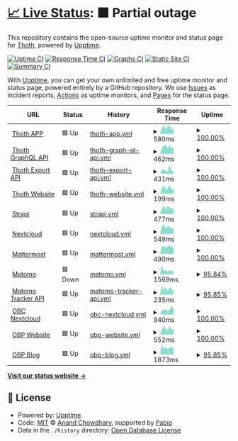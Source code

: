 # [📈 Live Status](https://thoth-pub.github.io/status): <!--live status--> **🟧 Partial outage**

This repository contains the open-source uptime monitor and status page for [Thoth](https://thoth.pub), powered by [Upptime](https://github.com/upptime/upptime).

[![Uptime CI](https://github.com/thoth-pub/status/workflows/Uptime%20CI/badge.svg)](https://github.com/thoth-pub/status/actions?query=workflow%3A%22Uptime+CI%22)
[![Response Time CI](https://github.com/thoth-pub/status/workflows/Response%20Time%20CI/badge.svg)](https://github.com/thoth-pub/status/actions?query=workflow%3A%22Response+Time+CI%22)
[![Graphs CI](https://github.com/thoth-pub/status/workflows/Graphs%20CI/badge.svg)](https://github.com/thoth-pub/status/actions?query=workflow%3A%22Graphs+CI%22)
[![Static Site CI](https://github.com/thoth-pub/status/workflows/Static%20Site%20CI/badge.svg)](https://github.com/thoth-pub/status/actions?query=workflow%3A%22Static+Site+CI%22)
[![Summary CI](https://github.com/thoth-pub/status/workflows/Summary%20CI/badge.svg)](https://github.com/thoth-pub/status/actions?query=workflow%3A%22Summary+CI%22)

With [Upptime](https://upptime.js.org), you can get your own unlimited and free uptime monitor and status page, powered entirely by a GitHub repository. We use [Issues](https://github.com/thoth-pub/status/issues) as incident reports, [Actions](https://github.com/thoth-pub/status/actions) as uptime monitors, and [Pages](https://thoth-pub.github.io/status) for the status page.

<!--start: status pages-->
<!-- This summary is generated by Upptime (https://github.com/upptime/upptime) -->
<!-- Do not edit this manually, your changes will be overwritten -->
<!-- prettier-ignore -->
| URL | Status | History | Response Time | Uptime |
| --- | ------ | ------- | ------------- | ------ |
| <img alt="" src="https://cdn.thoth.pub/THOTH_Head.png" height="13"> [Thoth APP](https://thoth.pub/admin) | 🟩 Up | [thoth-app.yml](https://github.com/thoth-pub/status/commits/HEAD/history/thoth-app.yml) | <details><summary><img alt="Response time graph" src="./graphs/thoth-app/response-time-week.png" height="20"> 580ms</summary><br><a href="https://status.thoth.pub/history/thoth-app"><img alt="Response time 631" src="https://img.shields.io/endpoint?url=https%3A%2F%2Fraw.githubusercontent.com%2Fthoth-pub%2Fstatus%2FHEAD%2Fapi%2Fthoth-app%2Fresponse-time.json"></a><br><a href="https://status.thoth.pub/history/thoth-app"><img alt="24-hour response time 632" src="https://img.shields.io/endpoint?url=https%3A%2F%2Fraw.githubusercontent.com%2Fthoth-pub%2Fstatus%2FHEAD%2Fapi%2Fthoth-app%2Fresponse-time-day.json"></a><br><a href="https://status.thoth.pub/history/thoth-app"><img alt="7-day response time 580" src="https://img.shields.io/endpoint?url=https%3A%2F%2Fraw.githubusercontent.com%2Fthoth-pub%2Fstatus%2FHEAD%2Fapi%2Fthoth-app%2Fresponse-time-week.json"></a><br><a href="https://status.thoth.pub/history/thoth-app"><img alt="30-day response time 589" src="https://img.shields.io/endpoint?url=https%3A%2F%2Fraw.githubusercontent.com%2Fthoth-pub%2Fstatus%2FHEAD%2Fapi%2Fthoth-app%2Fresponse-time-month.json"></a><br><a href="https://status.thoth.pub/history/thoth-app"><img alt="1-year response time 626" src="https://img.shields.io/endpoint?url=https%3A%2F%2Fraw.githubusercontent.com%2Fthoth-pub%2Fstatus%2FHEAD%2Fapi%2Fthoth-app%2Fresponse-time-year.json"></a></details> | <details><summary><a href="https://status.thoth.pub/history/thoth-app">100.00%</a></summary><a href="https://status.thoth.pub/history/thoth-app"><img alt="All-time uptime 100.00%" src="https://img.shields.io/endpoint?url=https%3A%2F%2Fraw.githubusercontent.com%2Fthoth-pub%2Fstatus%2FHEAD%2Fapi%2Fthoth-app%2Fuptime.json"></a><br><a href="https://status.thoth.pub/history/thoth-app"><img alt="24-hour uptime 100.00%" src="https://img.shields.io/endpoint?url=https%3A%2F%2Fraw.githubusercontent.com%2Fthoth-pub%2Fstatus%2FHEAD%2Fapi%2Fthoth-app%2Fuptime-day.json"></a><br><a href="https://status.thoth.pub/history/thoth-app"><img alt="7-day uptime 100.00%" src="https://img.shields.io/endpoint?url=https%3A%2F%2Fraw.githubusercontent.com%2Fthoth-pub%2Fstatus%2FHEAD%2Fapi%2Fthoth-app%2Fuptime-week.json"></a><br><a href="https://status.thoth.pub/history/thoth-app"><img alt="30-day uptime 100.00%" src="https://img.shields.io/endpoint?url=https%3A%2F%2Fraw.githubusercontent.com%2Fthoth-pub%2Fstatus%2FHEAD%2Fapi%2Fthoth-app%2Fuptime-month.json"></a><br><a href="https://status.thoth.pub/history/thoth-app"><img alt="1-year uptime 100.00%" src="https://img.shields.io/endpoint?url=https%3A%2F%2Fraw.githubusercontent.com%2Fthoth-pub%2Fstatus%2FHEAD%2Fapi%2Fthoth-app%2Fuptime-year.json"></a></details>
| <img alt="" src="https://cdn.thoth.pub/THOTH_Head.png" height="13"> [Thoth GraphQL API](https://api.thoth.pub/) | 🟩 Up | [thoth-graph-ql-api.yml](https://github.com/thoth-pub/status/commits/HEAD/history/thoth-graph-ql-api.yml) | <details><summary><img alt="Response time graph" src="./graphs/thoth-graph-ql-api/response-time-week.png" height="20"> 462ms</summary><br><a href="https://status.thoth.pub/history/thoth-graph-ql-api"><img alt="Response time 742" src="https://img.shields.io/endpoint?url=https%3A%2F%2Fraw.githubusercontent.com%2Fthoth-pub%2Fstatus%2FHEAD%2Fapi%2Fthoth-graph-ql-api%2Fresponse-time.json"></a><br><a href="https://status.thoth.pub/history/thoth-graph-ql-api"><img alt="24-hour response time 451" src="https://img.shields.io/endpoint?url=https%3A%2F%2Fraw.githubusercontent.com%2Fthoth-pub%2Fstatus%2FHEAD%2Fapi%2Fthoth-graph-ql-api%2Fresponse-time-day.json"></a><br><a href="https://status.thoth.pub/history/thoth-graph-ql-api"><img alt="7-day response time 462" src="https://img.shields.io/endpoint?url=https%3A%2F%2Fraw.githubusercontent.com%2Fthoth-pub%2Fstatus%2FHEAD%2Fapi%2Fthoth-graph-ql-api%2Fresponse-time-week.json"></a><br><a href="https://status.thoth.pub/history/thoth-graph-ql-api"><img alt="30-day response time 480" src="https://img.shields.io/endpoint?url=https%3A%2F%2Fraw.githubusercontent.com%2Fthoth-pub%2Fstatus%2FHEAD%2Fapi%2Fthoth-graph-ql-api%2Fresponse-time-month.json"></a><br><a href="https://status.thoth.pub/history/thoth-graph-ql-api"><img alt="1-year response time 689" src="https://img.shields.io/endpoint?url=https%3A%2F%2Fraw.githubusercontent.com%2Fthoth-pub%2Fstatus%2FHEAD%2Fapi%2Fthoth-graph-ql-api%2Fresponse-time-year.json"></a></details> | <details><summary><a href="https://status.thoth.pub/history/thoth-graph-ql-api">100.00%</a></summary><a href="https://status.thoth.pub/history/thoth-graph-ql-api"><img alt="All-time uptime 100.00%" src="https://img.shields.io/endpoint?url=https%3A%2F%2Fraw.githubusercontent.com%2Fthoth-pub%2Fstatus%2FHEAD%2Fapi%2Fthoth-graph-ql-api%2Fuptime.json"></a><br><a href="https://status.thoth.pub/history/thoth-graph-ql-api"><img alt="24-hour uptime 100.00%" src="https://img.shields.io/endpoint?url=https%3A%2F%2Fraw.githubusercontent.com%2Fthoth-pub%2Fstatus%2FHEAD%2Fapi%2Fthoth-graph-ql-api%2Fuptime-day.json"></a><br><a href="https://status.thoth.pub/history/thoth-graph-ql-api"><img alt="7-day uptime 100.00%" src="https://img.shields.io/endpoint?url=https%3A%2F%2Fraw.githubusercontent.com%2Fthoth-pub%2Fstatus%2FHEAD%2Fapi%2Fthoth-graph-ql-api%2Fuptime-week.json"></a><br><a href="https://status.thoth.pub/history/thoth-graph-ql-api"><img alt="30-day uptime 100.00%" src="https://img.shields.io/endpoint?url=https%3A%2F%2Fraw.githubusercontent.com%2Fthoth-pub%2Fstatus%2FHEAD%2Fapi%2Fthoth-graph-ql-api%2Fuptime-month.json"></a><br><a href="https://status.thoth.pub/history/thoth-graph-ql-api"><img alt="1-year uptime 100.00%" src="https://img.shields.io/endpoint?url=https%3A%2F%2Fraw.githubusercontent.com%2Fthoth-pub%2Fstatus%2FHEAD%2Fapi%2Fthoth-graph-ql-api%2Fuptime-year.json"></a></details>
| <img alt="" src="https://cdn.thoth.pub/THOTH_Head.png" height="13"> [Thoth Export API](https://export.thoth.pub) | 🟩 Up | [thoth-export-api.yml](https://github.com/thoth-pub/status/commits/HEAD/history/thoth-export-api.yml) | <details><summary><img alt="Response time graph" src="./graphs/thoth-export-api/response-time-week.png" height="20"> 431ms</summary><br><a href="https://status.thoth.pub/history/thoth-export-api"><img alt="Response time 549" src="https://img.shields.io/endpoint?url=https%3A%2F%2Fraw.githubusercontent.com%2Fthoth-pub%2Fstatus%2FHEAD%2Fapi%2Fthoth-export-api%2Fresponse-time.json"></a><br><a href="https://status.thoth.pub/history/thoth-export-api"><img alt="24-hour response time 291" src="https://img.shields.io/endpoint?url=https%3A%2F%2Fraw.githubusercontent.com%2Fthoth-pub%2Fstatus%2FHEAD%2Fapi%2Fthoth-export-api%2Fresponse-time-day.json"></a><br><a href="https://status.thoth.pub/history/thoth-export-api"><img alt="7-day response time 431" src="https://img.shields.io/endpoint?url=https%3A%2F%2Fraw.githubusercontent.com%2Fthoth-pub%2Fstatus%2FHEAD%2Fapi%2Fthoth-export-api%2Fresponse-time-week.json"></a><br><a href="https://status.thoth.pub/history/thoth-export-api"><img alt="30-day response time 757" src="https://img.shields.io/endpoint?url=https%3A%2F%2Fraw.githubusercontent.com%2Fthoth-pub%2Fstatus%2FHEAD%2Fapi%2Fthoth-export-api%2Fresponse-time-month.json"></a><br><a href="https://status.thoth.pub/history/thoth-export-api"><img alt="1-year response time 549" src="https://img.shields.io/endpoint?url=https%3A%2F%2Fraw.githubusercontent.com%2Fthoth-pub%2Fstatus%2FHEAD%2Fapi%2Fthoth-export-api%2Fresponse-time-year.json"></a></details> | <details><summary><a href="https://status.thoth.pub/history/thoth-export-api">100.00%</a></summary><a href="https://status.thoth.pub/history/thoth-export-api"><img alt="All-time uptime 100.00%" src="https://img.shields.io/endpoint?url=https%3A%2F%2Fraw.githubusercontent.com%2Fthoth-pub%2Fstatus%2FHEAD%2Fapi%2Fthoth-export-api%2Fuptime.json"></a><br><a href="https://status.thoth.pub/history/thoth-export-api"><img alt="24-hour uptime 100.00%" src="https://img.shields.io/endpoint?url=https%3A%2F%2Fraw.githubusercontent.com%2Fthoth-pub%2Fstatus%2FHEAD%2Fapi%2Fthoth-export-api%2Fuptime-day.json"></a><br><a href="https://status.thoth.pub/history/thoth-export-api"><img alt="7-day uptime 100.00%" src="https://img.shields.io/endpoint?url=https%3A%2F%2Fraw.githubusercontent.com%2Fthoth-pub%2Fstatus%2FHEAD%2Fapi%2Fthoth-export-api%2Fuptime-week.json"></a><br><a href="https://status.thoth.pub/history/thoth-export-api"><img alt="30-day uptime 100.00%" src="https://img.shields.io/endpoint?url=https%3A%2F%2Fraw.githubusercontent.com%2Fthoth-pub%2Fstatus%2FHEAD%2Fapi%2Fthoth-export-api%2Fuptime-month.json"></a><br><a href="https://status.thoth.pub/history/thoth-export-api"><img alt="1-year uptime 100.00%" src="https://img.shields.io/endpoint?url=https%3A%2F%2Fraw.githubusercontent.com%2Fthoth-pub%2Fstatus%2FHEAD%2Fapi%2Fthoth-export-api%2Fuptime-year.json"></a></details>
| <img alt="" src="https://cdn.thoth.pub/THOTH_Head.png" height="13"> [Thoth Website](https://thoth.pub/) | 🟩 Up | [thoth-website.yml](https://github.com/thoth-pub/status/commits/HEAD/history/thoth-website.yml) | <details><summary><img alt="Response time graph" src="./graphs/thoth-website/response-time-week.png" height="20"> 199ms</summary><br><a href="https://status.thoth.pub/history/thoth-website"><img alt="Response time 192" src="https://img.shields.io/endpoint?url=https%3A%2F%2Fraw.githubusercontent.com%2Fthoth-pub%2Fstatus%2FHEAD%2Fapi%2Fthoth-website%2Fresponse-time.json"></a><br><a href="https://status.thoth.pub/history/thoth-website"><img alt="24-hour response time 178" src="https://img.shields.io/endpoint?url=https%3A%2F%2Fraw.githubusercontent.com%2Fthoth-pub%2Fstatus%2FHEAD%2Fapi%2Fthoth-website%2Fresponse-time-day.json"></a><br><a href="https://status.thoth.pub/history/thoth-website"><img alt="7-day response time 199" src="https://img.shields.io/endpoint?url=https%3A%2F%2Fraw.githubusercontent.com%2Fthoth-pub%2Fstatus%2FHEAD%2Fapi%2Fthoth-website%2Fresponse-time-week.json"></a><br><a href="https://status.thoth.pub/history/thoth-website"><img alt="30-day response time 198" src="https://img.shields.io/endpoint?url=https%3A%2F%2Fraw.githubusercontent.com%2Fthoth-pub%2Fstatus%2FHEAD%2Fapi%2Fthoth-website%2Fresponse-time-month.json"></a><br><a href="https://status.thoth.pub/history/thoth-website"><img alt="1-year response time 188" src="https://img.shields.io/endpoint?url=https%3A%2F%2Fraw.githubusercontent.com%2Fthoth-pub%2Fstatus%2FHEAD%2Fapi%2Fthoth-website%2Fresponse-time-year.json"></a></details> | <details><summary><a href="https://status.thoth.pub/history/thoth-website">100.00%</a></summary><a href="https://status.thoth.pub/history/thoth-website"><img alt="All-time uptime 100.00%" src="https://img.shields.io/endpoint?url=https%3A%2F%2Fraw.githubusercontent.com%2Fthoth-pub%2Fstatus%2FHEAD%2Fapi%2Fthoth-website%2Fuptime.json"></a><br><a href="https://status.thoth.pub/history/thoth-website"><img alt="24-hour uptime 100.00%" src="https://img.shields.io/endpoint?url=https%3A%2F%2Fraw.githubusercontent.com%2Fthoth-pub%2Fstatus%2FHEAD%2Fapi%2Fthoth-website%2Fuptime-day.json"></a><br><a href="https://status.thoth.pub/history/thoth-website"><img alt="7-day uptime 100.00%" src="https://img.shields.io/endpoint?url=https%3A%2F%2Fraw.githubusercontent.com%2Fthoth-pub%2Fstatus%2FHEAD%2Fapi%2Fthoth-website%2Fuptime-week.json"></a><br><a href="https://status.thoth.pub/history/thoth-website"><img alt="30-day uptime 100.00%" src="https://img.shields.io/endpoint?url=https%3A%2F%2Fraw.githubusercontent.com%2Fthoth-pub%2Fstatus%2FHEAD%2Fapi%2Fthoth-website%2Fuptime-month.json"></a><br><a href="https://status.thoth.pub/history/thoth-website"><img alt="1-year uptime 100.00%" src="https://img.shields.io/endpoint?url=https%3A%2F%2Fraw.githubusercontent.com%2Fthoth-pub%2Fstatus%2FHEAD%2Fapi%2Fthoth-website%2Fuptime-year.json"></a></details>
| <img alt="" src="https://cdn.thoth.pub/THOTH_Head.png" height="13"> [Strapi](https://cms.thoth.pub/) | 🟩 Up | [strapi.yml](https://github.com/thoth-pub/status/commits/HEAD/history/strapi.yml) | <details><summary><img alt="Response time graph" src="./graphs/strapi/response-time-week.png" height="20"> 477ms</summary><br><a href="https://status.thoth.pub/history/strapi"><img alt="Response time 509" src="https://img.shields.io/endpoint?url=https%3A%2F%2Fraw.githubusercontent.com%2Fthoth-pub%2Fstatus%2FHEAD%2Fapi%2Fstrapi%2Fresponse-time.json"></a><br><a href="https://status.thoth.pub/history/strapi"><img alt="24-hour response time 419" src="https://img.shields.io/endpoint?url=https%3A%2F%2Fraw.githubusercontent.com%2Fthoth-pub%2Fstatus%2FHEAD%2Fapi%2Fstrapi%2Fresponse-time-day.json"></a><br><a href="https://status.thoth.pub/history/strapi"><img alt="7-day response time 477" src="https://img.shields.io/endpoint?url=https%3A%2F%2Fraw.githubusercontent.com%2Fthoth-pub%2Fstatus%2FHEAD%2Fapi%2Fstrapi%2Fresponse-time-week.json"></a><br><a href="https://status.thoth.pub/history/strapi"><img alt="30-day response time 493" src="https://img.shields.io/endpoint?url=https%3A%2F%2Fraw.githubusercontent.com%2Fthoth-pub%2Fstatus%2FHEAD%2Fapi%2Fstrapi%2Fresponse-time-month.json"></a><br><a href="https://status.thoth.pub/history/strapi"><img alt="1-year response time 504" src="https://img.shields.io/endpoint?url=https%3A%2F%2Fraw.githubusercontent.com%2Fthoth-pub%2Fstatus%2FHEAD%2Fapi%2Fstrapi%2Fresponse-time-year.json"></a></details> | <details><summary><a href="https://status.thoth.pub/history/strapi">100.00%</a></summary><a href="https://status.thoth.pub/history/strapi"><img alt="All-time uptime 100.00%" src="https://img.shields.io/endpoint?url=https%3A%2F%2Fraw.githubusercontent.com%2Fthoth-pub%2Fstatus%2FHEAD%2Fapi%2Fstrapi%2Fuptime.json"></a><br><a href="https://status.thoth.pub/history/strapi"><img alt="24-hour uptime 100.00%" src="https://img.shields.io/endpoint?url=https%3A%2F%2Fraw.githubusercontent.com%2Fthoth-pub%2Fstatus%2FHEAD%2Fapi%2Fstrapi%2Fuptime-day.json"></a><br><a href="https://status.thoth.pub/history/strapi"><img alt="7-day uptime 100.00%" src="https://img.shields.io/endpoint?url=https%3A%2F%2Fraw.githubusercontent.com%2Fthoth-pub%2Fstatus%2FHEAD%2Fapi%2Fstrapi%2Fuptime-week.json"></a><br><a href="https://status.thoth.pub/history/strapi"><img alt="30-day uptime 100.00%" src="https://img.shields.io/endpoint?url=https%3A%2F%2Fraw.githubusercontent.com%2Fthoth-pub%2Fstatus%2FHEAD%2Fapi%2Fstrapi%2Fuptime-month.json"></a><br><a href="https://status.thoth.pub/history/strapi"><img alt="1-year uptime 100.00%" src="https://img.shields.io/endpoint?url=https%3A%2F%2Fraw.githubusercontent.com%2Fthoth-pub%2Fstatus%2FHEAD%2Fapi%2Fstrapi%2Fuptime-year.json"></a></details>
| <img alt="" src="https://cdn.thoth.pub/THOTH_Head.png" height="13"> [Nextcloud](https://cloud.thoth.pub/status.php) | 🟩 Up | [nextcloud.yml](https://github.com/thoth-pub/status/commits/HEAD/history/nextcloud.yml) | <details><summary><img alt="Response time graph" src="./graphs/nextcloud/response-time-week.png" height="20"> 549ms</summary><br><a href="https://status.thoth.pub/history/nextcloud"><img alt="Response time 2175" src="https://img.shields.io/endpoint?url=https%3A%2F%2Fraw.githubusercontent.com%2Fthoth-pub%2Fstatus%2FHEAD%2Fapi%2Fnextcloud%2Fresponse-time.json"></a><br><a href="https://status.thoth.pub/history/nextcloud"><img alt="24-hour response time 493" src="https://img.shields.io/endpoint?url=https%3A%2F%2Fraw.githubusercontent.com%2Fthoth-pub%2Fstatus%2FHEAD%2Fapi%2Fnextcloud%2Fresponse-time-day.json"></a><br><a href="https://status.thoth.pub/history/nextcloud"><img alt="7-day response time 549" src="https://img.shields.io/endpoint?url=https%3A%2F%2Fraw.githubusercontent.com%2Fthoth-pub%2Fstatus%2FHEAD%2Fapi%2Fnextcloud%2Fresponse-time-week.json"></a><br><a href="https://status.thoth.pub/history/nextcloud"><img alt="30-day response time 529" src="https://img.shields.io/endpoint?url=https%3A%2F%2Fraw.githubusercontent.com%2Fthoth-pub%2Fstatus%2FHEAD%2Fapi%2Fnextcloud%2Fresponse-time-month.json"></a><br><a href="https://status.thoth.pub/history/nextcloud"><img alt="1-year response time 2621" src="https://img.shields.io/endpoint?url=https%3A%2F%2Fraw.githubusercontent.com%2Fthoth-pub%2Fstatus%2FHEAD%2Fapi%2Fnextcloud%2Fresponse-time-year.json"></a></details> | <details><summary><a href="https://status.thoth.pub/history/nextcloud">100.00%</a></summary><a href="https://status.thoth.pub/history/nextcloud"><img alt="All-time uptime 99.93%" src="https://img.shields.io/endpoint?url=https%3A%2F%2Fraw.githubusercontent.com%2Fthoth-pub%2Fstatus%2FHEAD%2Fapi%2Fnextcloud%2Fuptime.json"></a><br><a href="https://status.thoth.pub/history/nextcloud"><img alt="24-hour uptime 100.00%" src="https://img.shields.io/endpoint?url=https%3A%2F%2Fraw.githubusercontent.com%2Fthoth-pub%2Fstatus%2FHEAD%2Fapi%2Fnextcloud%2Fuptime-day.json"></a><br><a href="https://status.thoth.pub/history/nextcloud"><img alt="7-day uptime 100.00%" src="https://img.shields.io/endpoint?url=https%3A%2F%2Fraw.githubusercontent.com%2Fthoth-pub%2Fstatus%2FHEAD%2Fapi%2Fnextcloud%2Fuptime-week.json"></a><br><a href="https://status.thoth.pub/history/nextcloud"><img alt="30-day uptime 100.00%" src="https://img.shields.io/endpoint?url=https%3A%2F%2Fraw.githubusercontent.com%2Fthoth-pub%2Fstatus%2FHEAD%2Fapi%2Fnextcloud%2Fuptime-month.json"></a><br><a href="https://status.thoth.pub/history/nextcloud"><img alt="1-year uptime 99.91%" src="https://img.shields.io/endpoint?url=https%3A%2F%2Fraw.githubusercontent.com%2Fthoth-pub%2Fstatus%2FHEAD%2Fapi%2Fnextcloud%2Fuptime-year.json"></a></details>
| <img alt="" src="https://cdn.thoth.pub/THOTH_Head.png" height="13"> [Mattermost](https://mattermost.obpcloud.org) | 🟩 Up | [mattermost.yml](https://github.com/thoth-pub/status/commits/HEAD/history/mattermost.yml) | <details><summary><img alt="Response time graph" src="./graphs/mattermost/response-time-week.png" height="20"> 490ms</summary><br><a href="https://status.thoth.pub/history/mattermost"><img alt="Response time 537" src="https://img.shields.io/endpoint?url=https%3A%2F%2Fraw.githubusercontent.com%2Fthoth-pub%2Fstatus%2FHEAD%2Fapi%2Fmattermost%2Fresponse-time.json"></a><br><a href="https://status.thoth.pub/history/mattermost"><img alt="24-hour response time 473" src="https://img.shields.io/endpoint?url=https%3A%2F%2Fraw.githubusercontent.com%2Fthoth-pub%2Fstatus%2FHEAD%2Fapi%2Fmattermost%2Fresponse-time-day.json"></a><br><a href="https://status.thoth.pub/history/mattermost"><img alt="7-day response time 490" src="https://img.shields.io/endpoint?url=https%3A%2F%2Fraw.githubusercontent.com%2Fthoth-pub%2Fstatus%2FHEAD%2Fapi%2Fmattermost%2Fresponse-time-week.json"></a><br><a href="https://status.thoth.pub/history/mattermost"><img alt="30-day response time 484" src="https://img.shields.io/endpoint?url=https%3A%2F%2Fraw.githubusercontent.com%2Fthoth-pub%2Fstatus%2FHEAD%2Fapi%2Fmattermost%2Fresponse-time-month.json"></a><br><a href="https://status.thoth.pub/history/mattermost"><img alt="1-year response time 534" src="https://img.shields.io/endpoint?url=https%3A%2F%2Fraw.githubusercontent.com%2Fthoth-pub%2Fstatus%2FHEAD%2Fapi%2Fmattermost%2Fresponse-time-year.json"></a></details> | <details><summary><a href="https://status.thoth.pub/history/mattermost">100.00%</a></summary><a href="https://status.thoth.pub/history/mattermost"><img alt="All-time uptime 100.00%" src="https://img.shields.io/endpoint?url=https%3A%2F%2Fraw.githubusercontent.com%2Fthoth-pub%2Fstatus%2FHEAD%2Fapi%2Fmattermost%2Fuptime.json"></a><br><a href="https://status.thoth.pub/history/mattermost"><img alt="24-hour uptime 100.00%" src="https://img.shields.io/endpoint?url=https%3A%2F%2Fraw.githubusercontent.com%2Fthoth-pub%2Fstatus%2FHEAD%2Fapi%2Fmattermost%2Fuptime-day.json"></a><br><a href="https://status.thoth.pub/history/mattermost"><img alt="7-day uptime 100.00%" src="https://img.shields.io/endpoint?url=https%3A%2F%2Fraw.githubusercontent.com%2Fthoth-pub%2Fstatus%2FHEAD%2Fapi%2Fmattermost%2Fuptime-week.json"></a><br><a href="https://status.thoth.pub/history/mattermost"><img alt="30-day uptime 100.00%" src="https://img.shields.io/endpoint?url=https%3A%2F%2Fraw.githubusercontent.com%2Fthoth-pub%2Fstatus%2FHEAD%2Fapi%2Fmattermost%2Fuptime-month.json"></a><br><a href="https://status.thoth.pub/history/mattermost"><img alt="1-year uptime 100.00%" src="https://img.shields.io/endpoint?url=https%3A%2F%2Fraw.githubusercontent.com%2Fthoth-pub%2Fstatus%2FHEAD%2Fapi%2Fmattermost%2Fuptime-year.json"></a></details>
| <img alt="" src="https://cdn.thoth.pub/THOTH_Head.png" height="13"> [Matomo](https://analytics.openbookpublishers.com/index.php?module=Login) | 🟥 Down | [matomo.yml](https://github.com/thoth-pub/status/commits/HEAD/history/matomo.yml) | <details><summary><img alt="Response time graph" src="./graphs/matomo/response-time-week.png" height="20"> 1569ms</summary><br><a href="https://status.thoth.pub/history/matomo"><img alt="Response time 1334" src="https://img.shields.io/endpoint?url=https%3A%2F%2Fraw.githubusercontent.com%2Fthoth-pub%2Fstatus%2FHEAD%2Fapi%2Fmatomo%2Fresponse-time.json"></a><br><a href="https://status.thoth.pub/history/matomo"><img alt="24-hour response time 1373" src="https://img.shields.io/endpoint?url=https%3A%2F%2Fraw.githubusercontent.com%2Fthoth-pub%2Fstatus%2FHEAD%2Fapi%2Fmatomo%2Fresponse-time-day.json"></a><br><a href="https://status.thoth.pub/history/matomo"><img alt="7-day response time 1569" src="https://img.shields.io/endpoint?url=https%3A%2F%2Fraw.githubusercontent.com%2Fthoth-pub%2Fstatus%2FHEAD%2Fapi%2Fmatomo%2Fresponse-time-week.json"></a><br><a href="https://status.thoth.pub/history/matomo"><img alt="30-day response time 1513" src="https://img.shields.io/endpoint?url=https%3A%2F%2Fraw.githubusercontent.com%2Fthoth-pub%2Fstatus%2FHEAD%2Fapi%2Fmatomo%2Fresponse-time-month.json"></a><br><a href="https://status.thoth.pub/history/matomo"><img alt="1-year response time 1375" src="https://img.shields.io/endpoint?url=https%3A%2F%2Fraw.githubusercontent.com%2Fthoth-pub%2Fstatus%2FHEAD%2Fapi%2Fmatomo%2Fresponse-time-year.json"></a></details> | <details><summary><a href="https://status.thoth.pub/history/matomo">95.84%</a></summary><a href="https://status.thoth.pub/history/matomo"><img alt="All-time uptime 96.75%" src="https://img.shields.io/endpoint?url=https%3A%2F%2Fraw.githubusercontent.com%2Fthoth-pub%2Fstatus%2FHEAD%2Fapi%2Fmatomo%2Fuptime.json"></a><br><a href="https://status.thoth.pub/history/matomo"><img alt="24-hour uptime 89.24%" src="https://img.shields.io/endpoint?url=https%3A%2F%2Fraw.githubusercontent.com%2Fthoth-pub%2Fstatus%2FHEAD%2Fapi%2Fmatomo%2Fuptime-day.json"></a><br><a href="https://status.thoth.pub/history/matomo"><img alt="7-day uptime 95.84%" src="https://img.shields.io/endpoint?url=https%3A%2F%2Fraw.githubusercontent.com%2Fthoth-pub%2Fstatus%2FHEAD%2Fapi%2Fmatomo%2Fuptime-week.json"></a><br><a href="https://status.thoth.pub/history/matomo"><img alt="30-day uptime 96.17%" src="https://img.shields.io/endpoint?url=https%3A%2F%2Fraw.githubusercontent.com%2Fthoth-pub%2Fstatus%2FHEAD%2Fapi%2Fmatomo%2Fuptime-month.json"></a><br><a href="https://status.thoth.pub/history/matomo"><img alt="1-year uptime 96.75%" src="https://img.shields.io/endpoint?url=https%3A%2F%2Fraw.githubusercontent.com%2Fthoth-pub%2Fstatus%2FHEAD%2Fapi%2Fmatomo%2Fuptime-year.json"></a></details>
| <img alt="" src="https://cdn.thoth.pub/THOTH_Head.png" height="13"> [Matomo Tracker API](https://analytics.openbookpublishers.com/matomo.php) | 🟩 Up | [matomo-tracker-api.yml](https://github.com/thoth-pub/status/commits/HEAD/history/matomo-tracker-api.yml) | <details><summary><img alt="Response time graph" src="./graphs/matomo-tracker-api/response-time-week.png" height="20"> 235ms</summary><br><a href="https://status.thoth.pub/history/matomo-tracker-api"><img alt="Response time 212" src="https://img.shields.io/endpoint?url=https%3A%2F%2Fraw.githubusercontent.com%2Fthoth-pub%2Fstatus%2FHEAD%2Fapi%2Fmatomo-tracker-api%2Fresponse-time.json"></a><br><a href="https://status.thoth.pub/history/matomo-tracker-api"><img alt="24-hour response time 222" src="https://img.shields.io/endpoint?url=https%3A%2F%2Fraw.githubusercontent.com%2Fthoth-pub%2Fstatus%2FHEAD%2Fapi%2Fmatomo-tracker-api%2Fresponse-time-day.json"></a><br><a href="https://status.thoth.pub/history/matomo-tracker-api"><img alt="7-day response time 235" src="https://img.shields.io/endpoint?url=https%3A%2F%2Fraw.githubusercontent.com%2Fthoth-pub%2Fstatus%2FHEAD%2Fapi%2Fmatomo-tracker-api%2Fresponse-time-week.json"></a><br><a href="https://status.thoth.pub/history/matomo-tracker-api"><img alt="30-day response time 225" src="https://img.shields.io/endpoint?url=https%3A%2F%2Fraw.githubusercontent.com%2Fthoth-pub%2Fstatus%2FHEAD%2Fapi%2Fmatomo-tracker-api%2Fresponse-time-month.json"></a><br><a href="https://status.thoth.pub/history/matomo-tracker-api"><img alt="1-year response time 228" src="https://img.shields.io/endpoint?url=https%3A%2F%2Fraw.githubusercontent.com%2Fthoth-pub%2Fstatus%2FHEAD%2Fapi%2Fmatomo-tracker-api%2Fresponse-time-year.json"></a></details> | <details><summary><a href="https://status.thoth.pub/history/matomo-tracker-api">95.85%</a></summary><a href="https://status.thoth.pub/history/matomo-tracker-api"><img alt="All-time uptime 99.28%" src="https://img.shields.io/endpoint?url=https%3A%2F%2Fraw.githubusercontent.com%2Fthoth-pub%2Fstatus%2FHEAD%2Fapi%2Fmatomo-tracker-api%2Fuptime.json"></a><br><a href="https://status.thoth.pub/history/matomo-tracker-api"><img alt="24-hour uptime 89.32%" src="https://img.shields.io/endpoint?url=https%3A%2F%2Fraw.githubusercontent.com%2Fthoth-pub%2Fstatus%2FHEAD%2Fapi%2Fmatomo-tracker-api%2Fuptime-day.json"></a><br><a href="https://status.thoth.pub/history/matomo-tracker-api"><img alt="7-day uptime 95.85%" src="https://img.shields.io/endpoint?url=https%3A%2F%2Fraw.githubusercontent.com%2Fthoth-pub%2Fstatus%2FHEAD%2Fapi%2Fmatomo-tracker-api%2Fuptime-week.json"></a><br><a href="https://status.thoth.pub/history/matomo-tracker-api"><img alt="30-day uptime 96.18%" src="https://img.shields.io/endpoint?url=https%3A%2F%2Fraw.githubusercontent.com%2Fthoth-pub%2Fstatus%2FHEAD%2Fapi%2Fmatomo-tracker-api%2Fuptime-month.json"></a><br><a href="https://status.thoth.pub/history/matomo-tracker-api"><img alt="1-year uptime 99.02%" src="https://img.shields.io/endpoint?url=https%3A%2F%2Fraw.githubusercontent.com%2Fthoth-pub%2Fstatus%2FHEAD%2Fapi%2Fmatomo-tracker-api%2Fuptime-year.json"></a></details>
| <img alt="" src="https://openbookcollective.org/static/img/favicon.ico" height="13"> [OBC Nextcloud](https://cloud.openbookcollective.org/status.php) | 🟩 Up | [obc-nextcloud.yml](https://github.com/thoth-pub/status/commits/HEAD/history/obc-nextcloud.yml) | <details><summary><img alt="Response time graph" src="./graphs/obc-nextcloud/response-time-week.png" height="20"> 940ms</summary><br><a href="https://status.thoth.pub/history/obc-nextcloud"><img alt="Response time 1279" src="https://img.shields.io/endpoint?url=https%3A%2F%2Fraw.githubusercontent.com%2Fthoth-pub%2Fstatus%2FHEAD%2Fapi%2Fobc-nextcloud%2Fresponse-time.json"></a><br><a href="https://status.thoth.pub/history/obc-nextcloud"><img alt="24-hour response time 970" src="https://img.shields.io/endpoint?url=https%3A%2F%2Fraw.githubusercontent.com%2Fthoth-pub%2Fstatus%2FHEAD%2Fapi%2Fobc-nextcloud%2Fresponse-time-day.json"></a><br><a href="https://status.thoth.pub/history/obc-nextcloud"><img alt="7-day response time 940" src="https://img.shields.io/endpoint?url=https%3A%2F%2Fraw.githubusercontent.com%2Fthoth-pub%2Fstatus%2FHEAD%2Fapi%2Fobc-nextcloud%2Fresponse-time-week.json"></a><br><a href="https://status.thoth.pub/history/obc-nextcloud"><img alt="30-day response time 970" src="https://img.shields.io/endpoint?url=https%3A%2F%2Fraw.githubusercontent.com%2Fthoth-pub%2Fstatus%2FHEAD%2Fapi%2Fobc-nextcloud%2Fresponse-time-month.json"></a><br><a href="https://status.thoth.pub/history/obc-nextcloud"><img alt="1-year response time 1292" src="https://img.shields.io/endpoint?url=https%3A%2F%2Fraw.githubusercontent.com%2Fthoth-pub%2Fstatus%2FHEAD%2Fapi%2Fobc-nextcloud%2Fresponse-time-year.json"></a></details> | <details><summary><a href="https://status.thoth.pub/history/obc-nextcloud">100.00%</a></summary><a href="https://status.thoth.pub/history/obc-nextcloud"><img alt="All-time uptime 100.00%" src="https://img.shields.io/endpoint?url=https%3A%2F%2Fraw.githubusercontent.com%2Fthoth-pub%2Fstatus%2FHEAD%2Fapi%2Fobc-nextcloud%2Fuptime.json"></a><br><a href="https://status.thoth.pub/history/obc-nextcloud"><img alt="24-hour uptime 100.00%" src="https://img.shields.io/endpoint?url=https%3A%2F%2Fraw.githubusercontent.com%2Fthoth-pub%2Fstatus%2FHEAD%2Fapi%2Fobc-nextcloud%2Fuptime-day.json"></a><br><a href="https://status.thoth.pub/history/obc-nextcloud"><img alt="7-day uptime 100.00%" src="https://img.shields.io/endpoint?url=https%3A%2F%2Fraw.githubusercontent.com%2Fthoth-pub%2Fstatus%2FHEAD%2Fapi%2Fobc-nextcloud%2Fuptime-week.json"></a><br><a href="https://status.thoth.pub/history/obc-nextcloud"><img alt="30-day uptime 100.00%" src="https://img.shields.io/endpoint?url=https%3A%2F%2Fraw.githubusercontent.com%2Fthoth-pub%2Fstatus%2FHEAD%2Fapi%2Fobc-nextcloud%2Fuptime-month.json"></a><br><a href="https://status.thoth.pub/history/obc-nextcloud"><img alt="1-year uptime 100.00%" src="https://img.shields.io/endpoint?url=https%3A%2F%2Fraw.githubusercontent.com%2Fthoth-pub%2Fstatus%2FHEAD%2Fapi%2Fobc-nextcloud%2Fuptime-year.json"></a></details>
| <img alt="" src="https://cdn.openbookpublishers.com/favicon_e70e5e5e85.png" height="13"> [OBP Website](https://www.openbookpublishers.com/) | 🟩 Up | [obp-website.yml](https://github.com/thoth-pub/status/commits/HEAD/history/obp-website.yml) | <details><summary><img alt="Response time graph" src="./graphs/obp-website/response-time-week.png" height="20"> 552ms</summary><br><a href="https://status.thoth.pub/history/obp-website"><img alt="Response time 632" src="https://img.shields.io/endpoint?url=https%3A%2F%2Fraw.githubusercontent.com%2Fthoth-pub%2Fstatus%2FHEAD%2Fapi%2Fobp-website%2Fresponse-time.json"></a><br><a href="https://status.thoth.pub/history/obp-website"><img alt="24-hour response time 485" src="https://img.shields.io/endpoint?url=https%3A%2F%2Fraw.githubusercontent.com%2Fthoth-pub%2Fstatus%2FHEAD%2Fapi%2Fobp-website%2Fresponse-time-day.json"></a><br><a href="https://status.thoth.pub/history/obp-website"><img alt="7-day response time 552" src="https://img.shields.io/endpoint?url=https%3A%2F%2Fraw.githubusercontent.com%2Fthoth-pub%2Fstatus%2FHEAD%2Fapi%2Fobp-website%2Fresponse-time-week.json"></a><br><a href="https://status.thoth.pub/history/obp-website"><img alt="30-day response time 585" src="https://img.shields.io/endpoint?url=https%3A%2F%2Fraw.githubusercontent.com%2Fthoth-pub%2Fstatus%2FHEAD%2Fapi%2Fobp-website%2Fresponse-time-month.json"></a><br><a href="https://status.thoth.pub/history/obp-website"><img alt="1-year response time 621" src="https://img.shields.io/endpoint?url=https%3A%2F%2Fraw.githubusercontent.com%2Fthoth-pub%2Fstatus%2FHEAD%2Fapi%2Fobp-website%2Fresponse-time-year.json"></a></details> | <details><summary><a href="https://status.thoth.pub/history/obp-website">100.00%</a></summary><a href="https://status.thoth.pub/history/obp-website"><img alt="All-time uptime 100.00%" src="https://img.shields.io/endpoint?url=https%3A%2F%2Fraw.githubusercontent.com%2Fthoth-pub%2Fstatus%2FHEAD%2Fapi%2Fobp-website%2Fuptime.json"></a><br><a href="https://status.thoth.pub/history/obp-website"><img alt="24-hour uptime 100.00%" src="https://img.shields.io/endpoint?url=https%3A%2F%2Fraw.githubusercontent.com%2Fthoth-pub%2Fstatus%2FHEAD%2Fapi%2Fobp-website%2Fuptime-day.json"></a><br><a href="https://status.thoth.pub/history/obp-website"><img alt="7-day uptime 100.00%" src="https://img.shields.io/endpoint?url=https%3A%2F%2Fraw.githubusercontent.com%2Fthoth-pub%2Fstatus%2FHEAD%2Fapi%2Fobp-website%2Fuptime-week.json"></a><br><a href="https://status.thoth.pub/history/obp-website"><img alt="30-day uptime 100.00%" src="https://img.shields.io/endpoint?url=https%3A%2F%2Fraw.githubusercontent.com%2Fthoth-pub%2Fstatus%2FHEAD%2Fapi%2Fobp-website%2Fuptime-month.json"></a><br><a href="https://status.thoth.pub/history/obp-website"><img alt="1-year uptime 100.00%" src="https://img.shields.io/endpoint?url=https%3A%2F%2Fraw.githubusercontent.com%2Fthoth-pub%2Fstatus%2FHEAD%2Fapi%2Fobp-website%2Fuptime-year.json"></a></details>
| <img alt="" src="https://cdn.openbookpublishers.com/favicon_e70e5e5e85.png" height="13"> [OBP Blog](https://blogs.openbookpublishers.com/) | 🟩 Up | [obp-blog.yml](https://github.com/thoth-pub/status/commits/HEAD/history/obp-blog.yml) | <details><summary><img alt="Response time graph" src="./graphs/obp-blog/response-time-week.png" height="20"> 1873ms</summary><br><a href="https://status.thoth.pub/history/obp-blog"><img alt="Response time 990" src="https://img.shields.io/endpoint?url=https%3A%2F%2Fraw.githubusercontent.com%2Fthoth-pub%2Fstatus%2FHEAD%2Fapi%2Fobp-blog%2Fresponse-time.json"></a><br><a href="https://status.thoth.pub/history/obp-blog"><img alt="24-hour response time 5771" src="https://img.shields.io/endpoint?url=https%3A%2F%2Fraw.githubusercontent.com%2Fthoth-pub%2Fstatus%2FHEAD%2Fapi%2Fobp-blog%2Fresponse-time-day.json"></a><br><a href="https://status.thoth.pub/history/obp-blog"><img alt="7-day response time 1873" src="https://img.shields.io/endpoint?url=https%3A%2F%2Fraw.githubusercontent.com%2Fthoth-pub%2Fstatus%2FHEAD%2Fapi%2Fobp-blog%2Fresponse-time-week.json"></a><br><a href="https://status.thoth.pub/history/obp-blog"><img alt="30-day response time 988" src="https://img.shields.io/endpoint?url=https%3A%2F%2Fraw.githubusercontent.com%2Fthoth-pub%2Fstatus%2FHEAD%2Fapi%2Fobp-blog%2Fresponse-time-month.json"></a><br><a href="https://status.thoth.pub/history/obp-blog"><img alt="1-year response time 975" src="https://img.shields.io/endpoint?url=https%3A%2F%2Fraw.githubusercontent.com%2Fthoth-pub%2Fstatus%2FHEAD%2Fapi%2Fobp-blog%2Fresponse-time-year.json"></a></details> | <details><summary><a href="https://status.thoth.pub/history/obp-blog">95.85%</a></summary><a href="https://status.thoth.pub/history/obp-blog"><img alt="All-time uptime 99.28%" src="https://img.shields.io/endpoint?url=https%3A%2F%2Fraw.githubusercontent.com%2Fthoth-pub%2Fstatus%2FHEAD%2Fapi%2Fobp-blog%2Fuptime.json"></a><br><a href="https://status.thoth.pub/history/obp-blog"><img alt="24-hour uptime 89.34%" src="https://img.shields.io/endpoint?url=https%3A%2F%2Fraw.githubusercontent.com%2Fthoth-pub%2Fstatus%2FHEAD%2Fapi%2Fobp-blog%2Fuptime-day.json"></a><br><a href="https://status.thoth.pub/history/obp-blog"><img alt="7-day uptime 95.85%" src="https://img.shields.io/endpoint?url=https%3A%2F%2Fraw.githubusercontent.com%2Fthoth-pub%2Fstatus%2FHEAD%2Fapi%2Fobp-blog%2Fuptime-week.json"></a><br><a href="https://status.thoth.pub/history/obp-blog"><img alt="30-day uptime 96.19%" src="https://img.shields.io/endpoint?url=https%3A%2F%2Fraw.githubusercontent.com%2Fthoth-pub%2Fstatus%2FHEAD%2Fapi%2Fobp-blog%2Fuptime-month.json"></a><br><a href="https://status.thoth.pub/history/obp-blog"><img alt="1-year uptime 99.02%" src="https://img.shields.io/endpoint?url=https%3A%2F%2Fraw.githubusercontent.com%2Fthoth-pub%2Fstatus%2FHEAD%2Fapi%2Fobp-blog%2Fuptime-year.json"></a></details>

<!--end: status pages-->

[**Visit our status website →**](https://thoth-pub.github.io/status)

## 📄 License

- Powered by: [Upptime](https://github.com/upptime/upptime)
- Code: [MIT](./LICENSE) © [Anand Chowdhary](https://anandchowdhary.com), supported by [Pabio](https://pabio.com)
- Data in the `./history` directory: [Open Database License](https://opendatacommons.org/licenses/odbl/1-0/)
